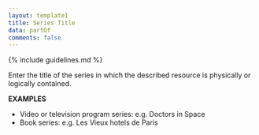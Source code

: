 ```yaml
---
layout: template1
title: Series Title
data: partOf
comments: false
---
```


{% include guidelines.md %}

Enter the title of the series in which the described resource is physically or logically contained.

__EXAMPLES__
- Video or television program series: e.g. Doctors in Space
- Book series: e.g. Les Vieux hotels de Paris
